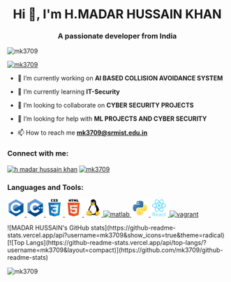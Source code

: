 <h1 align="center">Hi 👋, I'm H.MADAR HUSSAIN KHAN</h1>
<h3 align="center">A passionate developer from India</h3>

<p align="left"> <img src="https://komarev.com/ghpvc/?username=mk3709&label=Profile%20views&color=0e75b6&style=flat" alt="mk3709" /> </p>

<p align="left"> <a href="https://github.com/ryo-ma/github-profile-trophy"><img src="https://github-profile-trophy.vercel.app/?username=mk3709" alt="mk3709" /></a> </p>

- 🔭 I’m currently working on **AI BASED COLLISION AVOIDANCE SYSTEM**

- 🌱 I’m currently learning **IT-Security**

- 👯 I’m looking to collaborate on **CYBER SECURITY PROJECTS**

- 🤝 I’m looking for help with **ML PROJECTS AND CYBER SECURITY**

- 📫 How to reach me **mk3709@srmist.edu.in**

<h3 align="left">Connect with me:</h3>
<p align="left">
<a href="https://linkedin.com/in/h madar hussain khan" target="blank"><img align="center" src="https://raw.githubusercontent.com/rahuldkjain/github-profile-readme-generator/master/src/images/icons/Social/linked-in-alt.svg" alt="h madar hussain khan" height="30" width="40" /></a>
<a href="https://www.hackerrank.com/mk3709" target="blank"><img align="center" src="https://raw.githubusercontent.com/rahuldkjain/github-profile-readme-generator/master/src/images/icons/Social/hackerrank.svg" alt="mk3709" height="30" width="40" /></a>
</p>

<h3 align="left">Languages and Tools:</h3>
<p align="left"> <a href="https://www.cprogramming.com/" target="_blank" rel="noreferrer"> <img src="https://raw.githubusercontent.com/devicons/devicon/master/icons/c/c-original.svg" alt="c" width="40" height="40"/> </a> <a href="https://www.w3schools.com/cpp/" target="_blank" rel="noreferrer"> <img src="https://raw.githubusercontent.com/devicons/devicon/master/icons/cplusplus/cplusplus-original.svg" alt="cplusplus" width="40" height="40"/> </a> <a href="https://www.w3schools.com/css/" target="_blank" rel="noreferrer"> <img src="https://raw.githubusercontent.com/devicons/devicon/master/icons/css3/css3-original-wordmark.svg" alt="css3" width="40" height="40"/> </a> <a href="https://www.w3.org/html/" target="_blank" rel="noreferrer"> <img src="https://raw.githubusercontent.com/devicons/devicon/master/icons/html5/html5-original-wordmark.svg" alt="html5" width="40" height="40"/> </a> <a href="https://www.linux.org/" target="_blank" rel="noreferrer"> <img src="https://raw.githubusercontent.com/devicons/devicon/master/icons/linux/linux-original.svg" alt="linux" width="40" height="40"/> </a> <a href="https://www.mathworks.com/" target="_blank" rel="noreferrer"> <img src="https://upload.wikimedia.org/wikipedia/commons/2/21/Matlab_Logo.png" alt="matlab" width="40" height="40"/> </a> <a href="https://www.python.org" target="_blank" rel="noreferrer"> <img src="https://raw.githubusercontent.com/devicons/devicon/master/icons/python/python-original.svg" alt="python" width="40" height="40"/> </a> <a href="https://reactjs.org/" target="_blank" rel="noreferrer"> <img src="https://raw.githubusercontent.com/devicons/devicon/master/icons/react/react-original-wordmark.svg" alt="react" width="40" height="40"/> </a> <a href="https://www.vagrantup.com/" target="_blank" rel="noreferrer"> <img src="https://www.vectorlogo.zone/logos/vagrantup/vagrantup-icon.svg" alt="vagrant" width="40" height="40"/> </a> </p>
![MADAR HUSSAIN's GitHub stats](https://github-readme-stats.vercel.app/api?username=mk3709&show_icons=true&theme=radical)
[![Top Langs](https://github-readme-stats.vercel.app/api/top-langs/?username=mk3709&layout=compact)](https://github.com/mk3709/github-readme-stats)
<p><img align="center" src="https://github-readme-streak-stats.herokuapp.com/?user=mk3709&" alt="mk3709" /></p>
